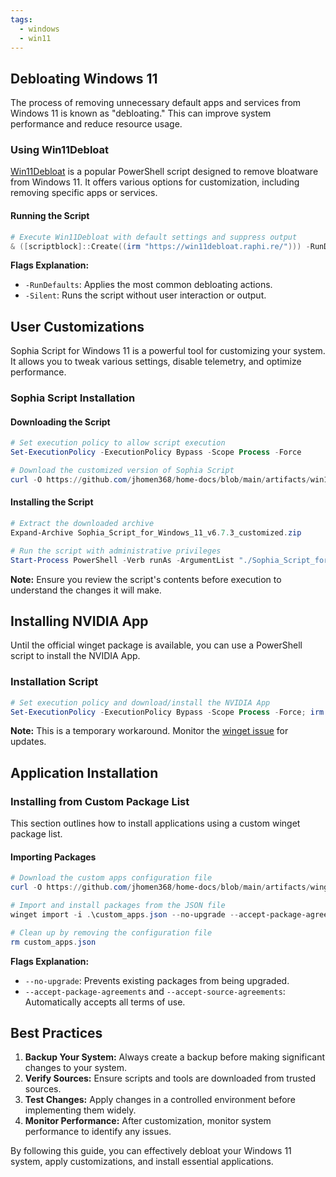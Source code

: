 ```yaml
---
tags:
  - windows
  - win11
---
```

## Debloating Windows 11

The process of removing unnecessary default apps and services from Windows 11 is known as "debloating." This can improve system performance and reduce resource usage.

### Using Win11Debloat

[Win11Debloat](https://github.com/Raphire/Win11Debloat) is a popular PowerShell script designed to remove bloatware from Windows 11. It offers various options for customization, including removing specific apps or services.

#### Running the Script

```powershell
# Execute Win11Debloat with default settings and suppress output
& ([scriptblock]::Create((irm "https://win11debloat.raphi.re/"))) -RunDefaults -Silent
```

**Flags Explanation:**
- `-RunDefaults`: Applies the most common debloating actions.
- `-Silent`: Runs the script without user interaction or output.

## User Customizations

Sophia Script for Windows 11 is a powerful tool for customizing your system. It allows you to tweak various settings, disable telemetry, and optimize performance.

### Sophia Script Installation

#### Downloading the Script

```powershell
# Set execution policy to allow script execution
Set-ExecutionPolicy -ExecutionPolicy Bypass -Scope Process -Force

# Download the customized version of Sophia Script
curl -O https://github.com/jhomen368/home-docs/blob/main/artifacts/win11-debloat/Sophia_Script_for_Windows_11_v6.7.3_customized.zip
```

#### Installing the Script

```powershell
# Extract the downloaded archive
Expand-Archive Sophia_Script_for_Windows_11_v6.7.3_customized.zip

# Run the script with administrative privileges
Start-Process PowerShell -Verb runAs -ArgumentList "./Sophia_Script_for_Windows_11_v6.7.3_customized/Sophia.ps1"
```

**Note:** Ensure you review the script's contents before execution to understand the changes it will make.

## Installing NVIDIA App

Until the official winget package is available, you can use a PowerShell script to install the NVIDIA App.

### Installation Script

```powershell
# Set execution policy and download/install the NVIDIA App
Set-ExecutionPolicy -ExecutionPolicy Bypass -Scope Process -Force; irm https://gist.githubusercontent.com/emilwojcik93/788eca2e456488c360fabc15d274031d/raw/Install-NvidiaApp.ps1 | iex
```

**Note:** This is a temporary workaround. Monitor the [winget issue](https://github.com/microsoft/winget-pkgs/issues/140696) for updates.

## Application Installation

### Installing from Custom Package List

This section outlines how to install applications using a custom winget package list.

#### Importing Packages

```powershell
# Download the custom apps configuration file
curl -O https://github.com/jhomen368/home-docs/blob/main/artifacts/winget/custom_apps.json

# Import and install packages from the JSON file
winget import -i .\custom_apps.json --no-upgrade --accept-package-agreements --accept-source-agreements

# Clean up by removing the configuration file
rm custom_apps.json
```

**Flags Explanation:**
- `--no-upgrade`: Prevents existing packages from being upgraded.
- `--accept-package-agreements` and `--accept-source-agreements`: Automatically accepts all terms of use.

## Best Practices

1. **Backup Your System:** Always create a backup before making significant changes to your system.
2. **Verify Sources:** Ensure scripts and tools are downloaded from trusted sources.
3. **Test Changes:** Apply changes in a controlled environment before implementing them widely.
4. **Monitor Performance:** After customization, monitor system performance to identify any issues.

By following this guide, you can effectively debloat your Windows 11 system, apply customizations, and install essential applications.
